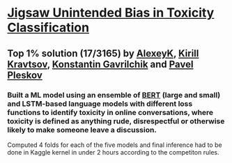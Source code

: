 # [Jigsaw Unintended Bias in Toxicity Classification](https://www.kaggle.com/c/jigsaw-unintended-bias-in-toxicity-classification)

## Top 1% solution (17/3165) by [AlexeyK](https://www.kaggle.com/akuritsyn), [Kirill Kravtsov](https://www.kaggle.com/altkirill), [Konstantin Gavrilchik](https://www.kaggle.com/dempton) and [Pavel Pleskov](https://www.kaggle.com/ppleskov) 

### Built a ML model using an ensemble of [BERT](http://jalammar.github.io/illustrated-bert/) (large and small) and LSTM-based language models with different loss functions to identify toxicity in online conversations, where toxicity is defined as anything rude, disrespectful or otherwise likely to make someone leave a discussion. 

Computed 4 folds for each of the five models and final inference had to be done in Kaggle kernel in under 2 hours according to the competiton rules.
